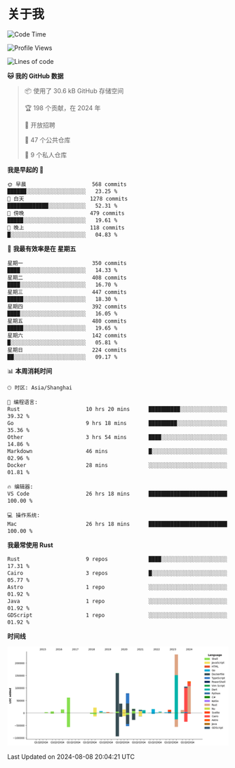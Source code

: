 # 关于我

<!--START_SECTION:waka-->
![Code Time](http://img.shields.io/badge/Code%20Time-3%2C017%20hrs%2042%20mins-blue)

![Profile Views](http://img.shields.io/badge/%E4%B8%AA%E4%BA%BA%E8%B5%84%E6%96%99%E8%A7%82%E7%9C%8B%E6%AC%A1%E6%95%B0-0-blue)

![Lines of code](https://img.shields.io/badge/%E4%BB%8E%E3%80%8CHello%20World%E3%80%8D%E8%B5%B7%E6%88%91%E5%B7%B2%E7%BB%8F%E5%86%99%E4%BA%86-960.5%20thousand%20%E8%A1%8C%E4%BB%A3%E7%A0%81-blue)

**🐱 我的 GitHub 数据** 

> 📦  使用了 30.6 kB GitHub 存储空间 
 > 
> 🏆 198 个贡献，在 2024 年
 > 
> 💼 开放招聘
 > 
> 📜 47 个公共仓库 
 > 
> 🔑 9 个私人仓库 
 > 
**我是早起的 🐤** 

```text
🌞 早晨                     568 commits         ██████░░░░░░░░░░░░░░░░░░░   23.25 % 
🌆 白天                     1278 commits        █████████████░░░░░░░░░░░░   52.31 % 
🌃 傍晚                     479 commits         █████░░░░░░░░░░░░░░░░░░░░   19.61 % 
🌙 晚上                     118 commits         █░░░░░░░░░░░░░░░░░░░░░░░░   04.83 % 
```
📅 **我最有效率是在 星期五** 

```text
星期一                      350 commits         ████░░░░░░░░░░░░░░░░░░░░░   14.33 % 
星期二                      408 commits         ████░░░░░░░░░░░░░░░░░░░░░   16.70 % 
星期三                      447 commits         █████░░░░░░░░░░░░░░░░░░░░   18.30 % 
星期四                      392 commits         ████░░░░░░░░░░░░░░░░░░░░░   16.05 % 
星期五                      480 commits         █████░░░░░░░░░░░░░░░░░░░░   19.65 % 
星期六                      142 commits         █░░░░░░░░░░░░░░░░░░░░░░░░   05.81 % 
星期日                      224 commits         ██░░░░░░░░░░░░░░░░░░░░░░░   09.17 % 
```


📊 **本周消耗时间** 

```text
🕑︎ 时区: Asia/Shanghai

💬 编程语言: 
Rust                     10 hrs 20 mins      ██████████░░░░░░░░░░░░░░░   39.32 % 
Go                       9 hrs 18 mins       █████████░░░░░░░░░░░░░░░░   35.36 % 
Other                    3 hrs 54 mins       ████░░░░░░░░░░░░░░░░░░░░░   14.86 % 
Markdown                 46 mins             █░░░░░░░░░░░░░░░░░░░░░░░░   02.96 % 
Docker                   28 mins             ░░░░░░░░░░░░░░░░░░░░░░░░░   01.81 % 

🔥 编辑器: 
VS Code                  26 hrs 18 mins      █████████████████████████   100.00 % 

💻 操作系统: 
Mac                      26 hrs 18 mins      █████████████████████████   100.00 % 
```

**我最常使用 Rust** 

```text
Rust                     9 repos             ████░░░░░░░░░░░░░░░░░░░░░   17.31 % 
Cairo                    3 repos             █░░░░░░░░░░░░░░░░░░░░░░░░   05.77 % 
Astro                    1 repo              ░░░░░░░░░░░░░░░░░░░░░░░░░   01.92 % 
Java                     1 repo              ░░░░░░░░░░░░░░░░░░░░░░░░░   01.92 % 
GDScript                 1 repo              ░░░░░░░░░░░░░░░░░░░░░░░░░   01.92 % 
```



**时间线**

![Lines of Code chart](https://raw.githubusercontent.com/catusax/catusax/master/assets/bar_graph.png)


 Last Updated on 2024-08-08 20:04:21 UTC
<!--END_SECTION:waka-->
